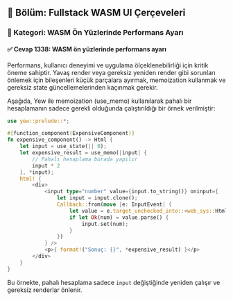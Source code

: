 ## 📘 Bölüm: Fullstack WASM UI Çerçeveleri  
### 🔹 Kategori: WASM Ön Yüzlerinde Performans Ayarı  
#### ✅ Cevap 1338: WASM ön yüzlerinde performans ayarı

Performans, kullanıcı deneyimi ve uygulama ölçeklenebilirliği için kritik öneme sahiptir. Yavaş render veya gereksiz yeniden render gibi sorunları önlemek için bileşenleri küçük parçalara ayırmak, memoization kullanmak ve gereksiz state güncellemelerinden kaçınmak gerekir.

Aşağıda, Yew ile memoization (use_memo) kullanılarak pahalı bir hesaplamanın sadece gerekli olduğunda çalıştırıldığı bir örnek verilmiştir:

```rust
use yew::prelude::*;

#[function_component(ExpensiveComponent)]
fn expensive_component() -> Html {
    let input = use_state(|| 0);
    let expensive_result = use_memo(|input| {
        // Pahalı hesaplama burada yapılır
        input * 2
    }, *input);
    html! {
        <div>
            <input type="number" value={input.to_string()} oninput={
                let input = input.clone();
                Callback::from(move |e: InputEvent| {
                    let value = e.target_unchecked_into::<web_sys::HtmlInputElement>().value();
                    if let Ok(num) = value.parse() {
                        input.set(num);
                    }
                })
            } />
            <p>{ format!("Sonuç: {}", *expensive_result) }</p>
        </div>
    }
}
```

Bu örnekte, pahalı hesaplama sadece `input` değiştiğinde yeniden çalışır ve gereksiz renderlar önlenir.
